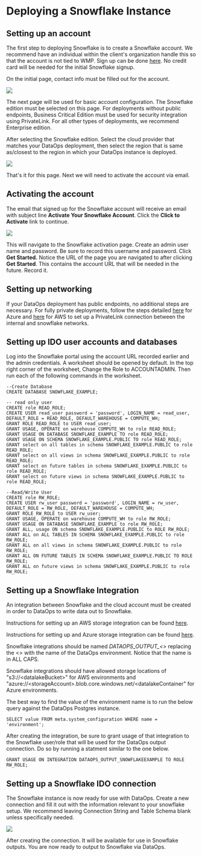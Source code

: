 # Deploying a Snowflake Instance

## Setting up an account

The first step to deploying Snowflake is to create a Snowflake account. We recommend have an individual within the client's organization handle this so that the account is not tied to WMP. Sign up can be done [here](https://signup.snowflake.com/). No credit card will be needed for the initial Snowflake signup.

On the initial page, contact info must be filled out for the account. 

![](../.gitbook/assets/image%20%28120%29.png)

The next page will be used for basic account configuration. The Snowflake edition must be selected on this page. For deployments without public endpoints, Business Critical Edition must be used for security integration using PrivateLink. For all other types of deployments, we recommend Enterprise edition. 

After selecting the Snowflake edition. Select the cloud provider that matches your DataOps deployment, then select the region that is same as/closest to the region in which your DataOps instance is deployed.

![](../.gitbook/assets/image%20%28206%29.png)

That's it for this page. Next we will need to activate the account via email.

## Activating the account

The email that signed up for the Snowflake account will receive an email with subject line **Activate Your Snowflake Account**. Click the **Click to Activate** link to continue.

![](../.gitbook/assets/image%20%28187%29.png)

This will navigate to the Snowflake activation page. Create an admin user name and password. Be sure to record this username and password. Click **Get Started.** Notice the URL of the page you are navigated to after clicking **Get Started**. This contains the account URL that will be needed in the future. Record it.

## Setting up networking

If your DataOps deployment has public endpoints, no additional steps are necessary. For fully private deployments, follow the steps detailed [here](https://docs.snowflake.com/en/user-guide/privatelink-azure.html#configuring-access-to-snowflake-with-azure-private-link) for Azure and [here](https://docs.snowflake.com/en/user-guide/admin-security-privatelink.html#what-is-aws-privatelink) for AWS to set up a PrivateLink connection between the internal and snowflake networks.

## Setting up IDO user accounts and databases

Log into the Snowflake portal using the account URL recorded earlier and the admin credentials. A worksheet should be opened by default. In the top right corner of the worksheet, Change the Role to ACCOUNTADMIN. Then run each of the following commands in the worksheet. 

```text
--Create Database
CREATE DATABASE SNOWFLAKE_EXAMPLE;

-- read only user
CREATE role READ_ROLE;
CREATE USER read_user password = 'password', LOGIN_NAME = read_user, DEFAULT_ROLE = READ_ROLE, DEFAULT_WAREHOUSE = COMPUTE_WH;
GRANT ROLE READ_ROLE to USER read_user;
GRANT USAGE, OPERATE on warehouse COMPUTE_WH to role READ_ROLE;
GRANT USAGE ON DATABASE SNOWFLAKE_EXAMPLE TO role READ_ROLE;
GRANT USAGE ON SCHEMA SNOWFLAKE_EXAMPLE.PUBLIC TO role READ_ROLE;
GRANT select on all tables in schema SNOWFLAKE_EXAMPLE.PUBLIC to role READ_ROLE;
GRANT select on all views in schema SNOWFLAKE_EXAMPLE.PUBLIC to role READ_ROLE;
GRANT select on future tables in schema SNOWFLAKE_EXAMPLE.PUBLIC to role READ_ROLE;
GRANT select on future views in schema SNOWFLAKE_EXAMPLE.PUBLIC to role READ_ROLE;

--Read/Write User
CREATE role RW_ROLE;
CREATE USER rw_user password = 'password', LOGIN_NAME = rw_user, DEFAULT_ROLE = RW_ROLE, DEFAULT_WAREHOUSE = COMPUTE_WH;
GRANT ROLE RW_ROLE to USER rw_user;
GRANT USAGE, OPERATE on warehouse COMPUTE_WH to role RW_ROLE;
GRANT USAGE ON DATABASE SNOWFLAKE_EXAMPLE to role RW_ROLE;
GRANT ALL, usage ON schema SNOWFLAKE_EXAMPLE.PUBLIC to ROLE RW_ROLE;
GRANT ALL on ALL TABLES IN SCHEMA SNOWFLAKE_EXAMPLE.PUBLIC to role RW_ROLE;
GRANT ALL on all views in schema SNOWFLAKE_EXAMPLE.PUBLIC to role RW_ROLE;
GRANT ALL ON FUTURE TABLES IN SCHEMA SNOWFLAKE_EXAMPLE.PUBLIC TO ROLE RW_ROLE;
GRANT ALL on future views in schema SNOWFLAKE_EXAMPLE.PUBLIC to role RW_ROLE;

```

## Setting up a Snowflake Integration

An integration between Snowflake and the cloud account must be created in order to DataOps to write data out to Snowflake. 

Instructions for setting up an AWS storage integration can be found [here](https://docs.snowflake.com/en/user-guide/data-load-s3-config-storage-integration.html).

Instructions for setting up and Azure storage integration can be found [here](https://docs.snowflake.com/en/user-guide/data-load-azure-config.html#option-1-configuring-a-snowflake-storage-integration).

Snowflake integrations should be named _DATAOPS\_OUTPUT\_&lt;&gt;_ replacing the &lt;&gt; with the name of the DataOps environment. Notice that the name is in ALL CAPS. 

Snowflake integrations should have allowed storage locations of "s3://&lt;datalakeBucket&gt;" for AWS environments and "azure://&lt;storageAccount&gt;.blob.core.windows.net/&lt;datalakeContainer" for Azure environments.

The best way to find the value of the environment name is to run the below query against the DataOps Postgres instance. 

```text
SELECT value FROM meta.system_configuration WHERE name = 'environment';
```

After creating the integration, be sure to grant usage of that integration to the Snowflake user/role that will be used for the DataOps output connection. Do so by running a statment similar to the one below.

```text
GRANT USAGE ON INTEGRATION DATAOPS_OUTPUT_SNOWFLAKEEXAMPLE TO ROLE RW_ROLE;
```

## Setting up a Snowflake IDO connection

The Snowflake instance is now ready for use with DataOps. Create a new connection and fill it out with the information relevant to your snowflake setup. We recommend leaving Connection String and Table Schema blank unless specifically needed.

![](../.gitbook/assets/image%20%28209%29.png)

After creating the connection. It will be available for use in Snowflake outputs. You are now ready to output to Snowflake via DataOps.

